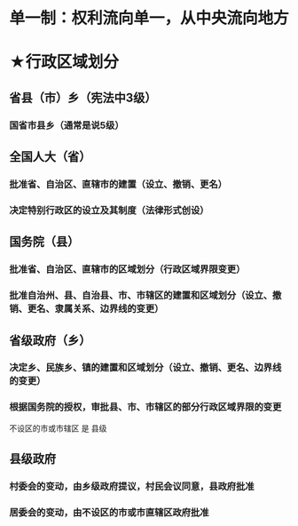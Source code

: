 # 单一制：权利流向单一，从中央流向地方
# ★行政区域划分
## 省县（市）乡（宪法中3级）
### 国省市县乡（通常是说5级）
## 全国人大（省）
### 批准省、自治区、直辖市的建置（设立、撤销、更名）
### 决定特别行政区的设立及其制度（法律形式创设）
## 国务院（县）
### 批准省、自治区、直辖市的区域划分（行政区域界限变更）
### 批准自治州、县、自治县、市、市辖区的建置和区域划分（设立、撤销、更名、隶属关系、边界线的变更）
## 省级政府（乡）
### 决定乡、民族乡、镇的建置和区域划分（设立、撤销、更名、边界线的变更）
### 根据国务院的授权，审批县、市、市辖区的部分行政区域界限的变更
不设区的市或市辖区 是 县级
## 县级政府
### 村委会的变动，由乡级政府提议，村民会议同意，县政府批准
### 居委会的变动，由不设区的市或市直辖区政府批准